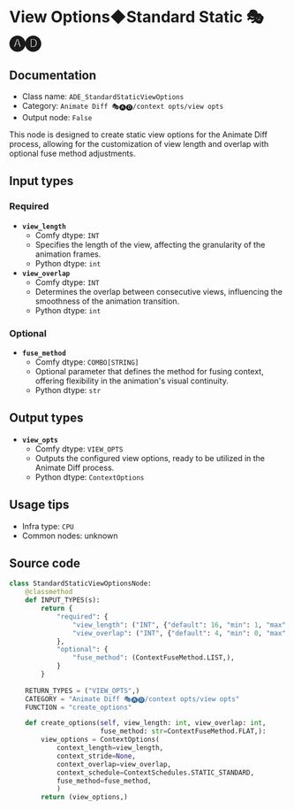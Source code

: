 # View Options◆Standard Static 🎭🅐🅓
## Documentation
- Class name: `ADE_StandardStaticViewOptions`
- Category: `Animate Diff 🎭🅐🅓/context opts/view opts`
- Output node: `False`

This node is designed to create static view options for the Animate Diff process, allowing for the customization of view length and overlap with optional fuse method adjustments.
## Input types
### Required
- **`view_length`**
    - Comfy dtype: `INT`
    - Specifies the length of the view, affecting the granularity of the animation frames.
    - Python dtype: `int`
- **`view_overlap`**
    - Comfy dtype: `INT`
    - Determines the overlap between consecutive views, influencing the smoothness of the animation transition.
    - Python dtype: `int`
### Optional
- **`fuse_method`**
    - Comfy dtype: `COMBO[STRING]`
    - Optional parameter that defines the method for fusing context, offering flexibility in the animation's visual continuity.
    - Python dtype: `str`
## Output types
- **`view_opts`**
    - Comfy dtype: `VIEW_OPTS`
    - Outputs the configured view options, ready to be utilized in the Animate Diff process.
    - Python dtype: `ContextOptions`
## Usage tips
- Infra type: `CPU`
- Common nodes: unknown


## Source code
```python
class StandardStaticViewOptionsNode:
    @classmethod
    def INPUT_TYPES(s):
        return {
            "required": {
                "view_length": ("INT", {"default": 16, "min": 1, "max": LENGTH_MAX}),
                "view_overlap": ("INT", {"default": 4, "min": 0, "max": OVERLAP_MAX}),
            },
            "optional": {
                "fuse_method": (ContextFuseMethod.LIST,),
            }
        }
    
    RETURN_TYPES = ("VIEW_OPTS",)
    CATEGORY = "Animate Diff 🎭🅐🅓/context opts/view opts"
    FUNCTION = "create_options"

    def create_options(self, view_length: int, view_overlap: int,
                       fuse_method: str=ContextFuseMethod.FLAT,):
        view_options = ContextOptions(
            context_length=view_length,
            context_stride=None,
            context_overlap=view_overlap,
            context_schedule=ContextSchedules.STATIC_STANDARD,
            fuse_method=fuse_method,
            )
        return (view_options,)

```
